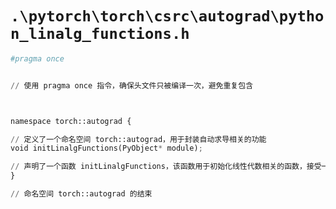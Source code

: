 # `.\pytorch\torch\csrc\autograd\python_linalg_functions.h`

```py
#pragma once


// 使用 pragma once 指令，确保头文件只被编译一次，避免重复包含



namespace torch::autograd {

// 定义了一个命名空间 torch::autograd，用于封装自动求导相关的功能
void initLinalgFunctions(PyObject* module);

// 声明了一个函数 initLinalgFunctions，该函数用于初始化线性代数相关的函数，接受一个 PyObject* 类型的模块对象参数
}

// 命名空间 torch::autograd 的结束
```